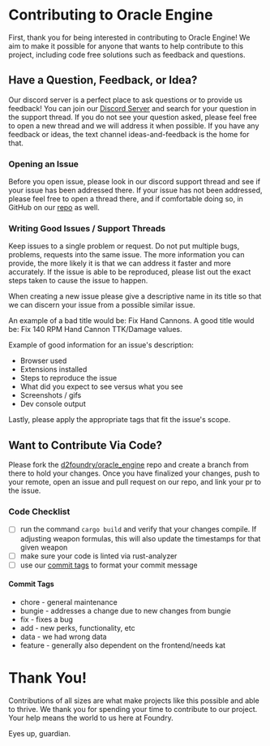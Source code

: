 # Contributing to Oracle Engine

First, thank you for being interested in contributing to Oracle Engine! We aim to make it possible for anyone that wants to help contribute to this project, including code free solutions such as feedback and questions.

## Have a Question, Feedback, or Idea? 

Our discord server is a perfect place to ask questions or to provide us feedback! You can join our [Discord Server](https://discord.gg/dzW2DZBBQH) and search for your question in the support thread. If you do not see your question asked, please feel free to open a new thread and we will address it when possible. If you have any feedback or ideas, the text channel ideas-and-feedback is the home for that.

### Opening an Issue

Before you open issue, please look in our discord support thread and see if your issue has been addressed there. If your issue has not been addressed, please feel free to open a thread there, and if comfortable doing so, in GitHub on our [repo](https://github.com/d2foundry/oracle_engine/issues/new) as well.

### Writing Good Issues / Support Threads

Keep issues to a single problem or request. Do not put multiple bugs, problems, requests into the same issue. The more information you can provide, the more likely it is that we can address it faster and more accurately. If the issue is able to be reproduced, please list out the exact steps taken to cause the issue to happen.

When creating a new issue please give a descriptive name in its title so that we can discern your issue from a possible similar issue. 

An example of a bad title would be: Fix Hand Cannons. A good title would be: Fix 140 RPM Hand Cannon TTK/Damage values.

Example of good information for an issue's description:

* Browser used
* Extensions installed
* Steps to reproduce the issue
* What did you expect to see versus what you see
* Screenshots / gifs
* Dev console output 

Lastly, please apply the appropriate tags that fit the issue's scope.

## Want to Contribute Via Code?

Please fork the [d2foundry/oracle_engine](https://github.com/d2foundry/oracle_engine) repo and create a branch from there to hold your changes. Once you have finalized your changes, push to your remote, open an issue and pull request on our repo, and link your pr to the issue.

### Code Checklist

* [ ] run the command `cargo build` and verify that your changes compile. If adjusting weapon formulas, this will also update the timestamps for that given weapon
* [ ] make sure your code is linted via rust-analyzer
* [ ] use our [commit tags](#commit-tags) to format your commit message

#### Commit Tags

* chore - general maintenance
* bungie - addresses a change due to new changes from bungie
* fix - fixes a bug
* add - new perks, functionality, etc
* data - we had wrong data
* feature - generally also dependent on the frontend/needs kat

# Thank You!

Contributions of all sizes are what make projects like this possible and able to thrive. We thank you for spending your time to contribute to our project. Your help means the world to us here at Foundry. 

Eyes up, guardian.